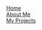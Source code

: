 <html>
<head>
 <style>
  ul {
   list-style-type: none;
   margin: 0;
   padding: 0;
  }
  
  body {
   background-color: #000000;
  }
  
  li a {
   text-align: center;
   text-decoration: none;
   display: inline-block;
   width: 120px;
   background-color: #2F2FA2;
   color: #F64C72;
   border: 2px solid #F64C72
  }
  
  li a:hover {
   text-decoration: none;
   background-color: #F64C72;
   color: #2F2FA2;
  }
  
 .video {
   position: absolute;
   top: 300px;
   left: 400px;
   width: 500px;
   height: 300px;
  }
  
  h1{
   text-decoration: none;
  }
  
 </style>
</head>
<body>

<ul>
 <li><a href="#home">Home</a></li>
 <li><a href="#about">About Me</a></li>
 <li><a href="#projects">My Projects</a></li>
</ul>
 
</body>
</html>
